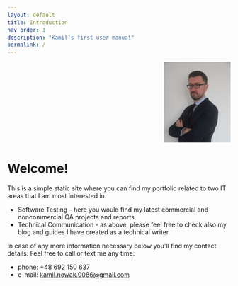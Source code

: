 ```yaml
---
layout: default
title: Introduction
nav_order: 1
description: "Kamil's first user manual"
permalink: /
---
```

<div align="right">
    <img src="./docs/images/KamilNowakCV3.jpg" width="150" height="182">
</div>

# Welcome!

This is a simple static site where you can find my portfolio related to two IT areas that I am most interested in.

* Software Testing - here you would find my latest commercial and noncommercial QA projects and reports
* Technical Communication - as above, please feel free to check also my blog and guides I have created as a technical writer

In case of any more information necessary below you'll find my contact details. Feel free to call or text me any time:
* phone: +48 692 150 637
* e-mail: kamil.nowak.0086@gmail.com